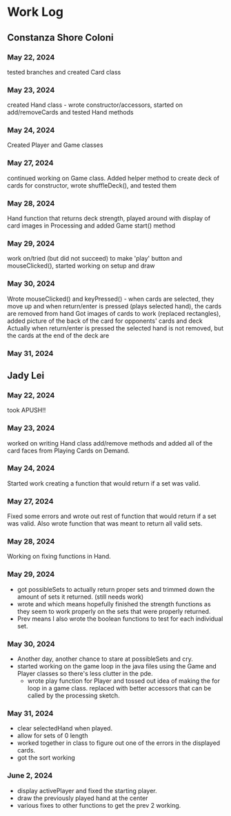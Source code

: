 # Work Log

## Constanza Shore Coloni

### May 22, 2024

tested branches and created Card class

### May 23, 2024

created Hand class - wrote constructor/accessors, started on add/removeCards and tested Hand methods

### May 24, 2024

Created Player and Game classes

### May 27, 2024

continued working on Game class. Added helper method to create deck of cards for constructor, wrote shuffleDeck(), and tested them

### May 28, 2024

Hand function that returns deck strength, played around with display of card images in Processing and added Game start() method

### May 29, 2024

work on/tried (but did not succeed) to make 'play' button and mouseClicked(), started working on setup and draw

### May 30, 2024

Wrote mouseClicked() and keyPressed() - when cards are selected, they move up and when return/enter is pressed (plays selected hand), the cards are removed from hand
Got images of cards to work (replaced rectangles), added picture of the back of the card for opponents' cards and deck
Actually when return/enter is pressed the selected hand is not removed, but the cards at the end of the deck are


### May 31, 2024



## Jady Lei

### May 22, 2024

took APUSH!!

### May 23, 2024

worked on writing Hand class add/remove methods and added all of the card faces from Playing Cards on Demand.

### May 24, 2024

Started work creating a function that would return if a set was valid. 

### May 27, 2024

Fixed some errors and wrote out rest of function that would return if a set was valid. Also wrote function that was meant to return all valid sets.

### May 28, 2024

Working on fixing functions in Hand.

### May 29, 2024

- got possibleSets to actually return proper sets and trimmed down the amount of sets it returned. (still needs work)
- wrote and which means hopefully finished the strength functions as they seem to work properly on the sets that were properly returned.
- Prev means I also wrote the boolean functions to test for each individual set.

### May 30, 2024

- Another day, another chance to stare at possibleSets and cry.
- started working on the game loop in the java files using the Game and Player classes so there's less clutter in the pde.
  - wrote play function for Player and tossed out idea of making the for loop in a game class. replaced with better accessors that can be called by the processing sketch.

### May 31, 2024

- clear selectedHand when played.
- allow for sets of 0 length
- worked together in class to figure out one of the errors in the displayed cards.
- got the sort working

### June 2, 2024

- display activePlayer and fixed the starting player.
- draw the previously played hand at the center
- various fixes to other functions to get the prev 2 working.
